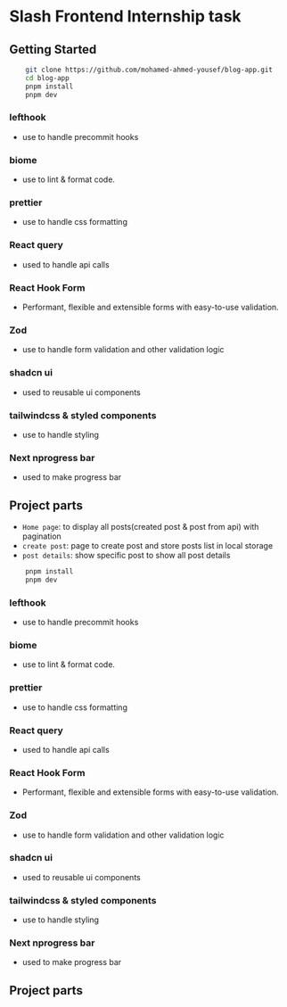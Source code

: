 # Slash Frontend Internship task

## Getting Started

```sh
    git clone https://github.com/mohamed-ahmed-yousef/blog-app.git
    cd blog-app
    pnpm install
    pnpm dev
```

### lefthook

- use to handle precommit hooks

### biome

- use to lint & format code.

### prettier

- use to handle css formatting

### React query

- used to handle api calls

### React Hook Form

- Performant, flexible and extensible forms with easy-to-use validation.

### Zod

- use to handle form validation and other validation logic

### shadcn ui

- used to reusable ui components

### tailwindcss & styled components

- use to handle styling

### Next nprogress bar

- used to make progress bar

## Project parts

- `Home page`: to display all posts(created post & post from api) with pagination
- `create post`: page to create post and store posts list in local storage
- `post details`: show specific post to show all post details

```sh
    pnpm install
    pnpm dev
```

### lefthook

- use to handle precommit hooks

### biome

- use to lint & format code.

### prettier

- use to handle css formatting

### React query

- used to handle api calls

### React Hook Form

- Performant, flexible and extensible forms with easy-to-use validation.

### Zod

- use to handle form validation and other validation logic

### shadcn ui

- used to reusable ui components

### tailwindcss & styled components

- use to handle styling

### Next nprogress bar

- used to make progress bar

## Project parts
